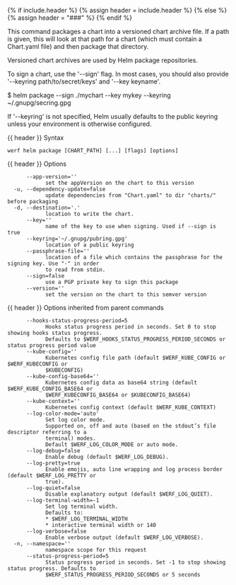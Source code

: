 {% if include.header %}
{% assign header = include.header %}
{% else %}
{% assign header = "###" %}
{% endif %}

This command packages a chart into a versioned chart archive file. If a path
is given, this will look at that path for a chart (which must contain a
Chart.yaml file) and then package that directory.

Versioned chart archives are used by Helm package repositories.

To sign a chart, use the &#39;--sign&#39; flag. In most cases, you should also
provide &#39;--keyring path/to/secret/keys&#39; and &#39;--key keyname&#39;.

  $ helm package --sign ./mychart --key mykey --keyring ~/.gnupg/secring.gpg

If &#39;--keyring&#39; is not specified, Helm usually defaults to the public keyring
unless your environment is otherwise configured.


{{ header }} Syntax

```shell
werf helm package [CHART_PATH] [...] [flags] [options]
```

{{ header }} Options

```shell
      --app-version=''
            set the appVersion on the chart to this version
  -u, --dependency-update=false
            update dependencies from "Chart.yaml" to dir "charts/" before packaging
  -d, --destination='.'
            location to write the chart.
      --key=''
            name of the key to use when signing. Used if --sign is true
      --keyring='~/.gnupg/pubring.gpg'
            location of a public keyring
      --passphrase-file=''
            location of a file which contains the passphrase for the signing key. Use "-" in order  
            to read from stdin.
      --sign=false
            use a PGP private key to sign this package
      --version=''
            set the version on the chart to this semver version
```

{{ header }} Options inherited from parent commands

```shell
      --hooks-status-progress-period=5
            Hooks status progress period in seconds. Set 0 to stop showing hooks status progress.   
            Defaults to $WERF_HOOKS_STATUS_PROGRESS_PERIOD_SECONDS or status progress period value
      --kube-config=''
            Kubernetes config file path (default $WERF_KUBE_CONFIG or $WERF_KUBECONFIG or           
            $KUBECONFIG)
      --kube-config-base64=''
            Kubernetes config data as base64 string (default $WERF_KUBE_CONFIG_BASE64 or            
            $WERF_KUBECONFIG_BASE64 or $KUBECONFIG_BASE64)
      --kube-context=''
            Kubernetes config context (default $WERF_KUBE_CONTEXT)
      --log-color-mode='auto'
            Set log color mode.
            Supported on, off and auto (based on the stdout’s file descriptor referring to a        
            terminal) modes.
            Default $WERF_LOG_COLOR_MODE or auto mode.
      --log-debug=false
            Enable debug (default $WERF_LOG_DEBUG).
      --log-pretty=true
            Enable emojis, auto line wrapping and log process border (default $WERF_LOG_PRETTY or   
            true).
      --log-quiet=false
            Disable explanatory output (default $WERF_LOG_QUIET).
      --log-terminal-width=-1
            Set log terminal width.
            Defaults to:
            * $WERF_LOG_TERMINAL_WIDTH
            * interactive terminal width or 140
      --log-verbose=false
            Enable verbose output (default $WERF_LOG_VERBOSE).
  -n, --namespace=''
            namespace scope for this request
      --status-progress-period=5
            Status progress period in seconds. Set -1 to stop showing status progress. Defaults to  
            $WERF_STATUS_PROGRESS_PERIOD_SECONDS or 5 seconds
```

